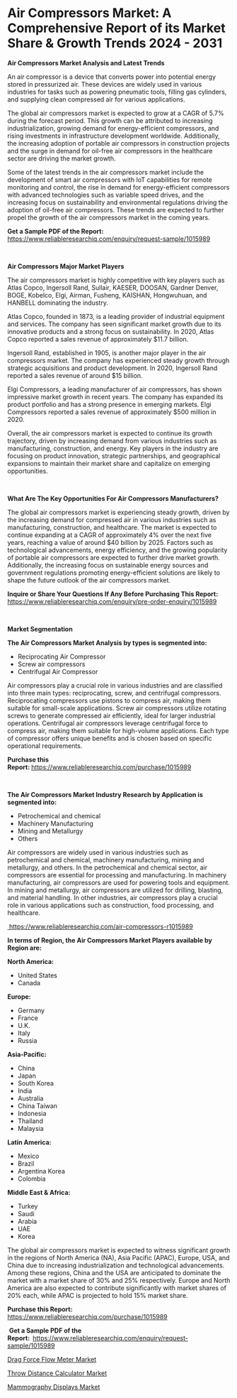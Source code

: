 <p><h1>Air Compressors Market: A Comprehensive Report of its Market Share & Growth Trends 2024 - 2031</h1></p><p><strong>Air Compressors Market Analysis and Latest Trends</strong></p>
<p><p>An air compressor is a device that converts power into potential energy stored in pressurized air. These devices are widely used in various industries for tasks such as powering pneumatic tools, filling gas cylinders, and supplying clean compressed air for various applications.</p><p>The global air compressors market is expected to grow at a CAGR of 5.7% during the forecast period. This growth can be attributed to increasing industrialization, growing demand for energy-efficient compressors, and rising investments in infrastructure development worldwide. Additionally, the increasing adoption of portable air compressors in construction projects and the surge in demand for oil-free air compressors in the healthcare sector are driving the market growth.</p><p>Some of the latest trends in the air compressors market include the development of smart air compressors with IoT capabilities for remote monitoring and control, the rise in demand for energy-efficient compressors with advanced technologies such as variable speed drives, and the increasing focus on sustainability and environmental regulations driving the adoption of oil-free air compressors. These trends are expected to further propel the growth of the air compressors market in the coming years.</p></p>
<p><strong>Get a Sample PDF of the Report:&nbsp;</strong> <a href="https://www.reliableresearchiq.com/enquiry/request-sample/1015989">https://www.reliableresearchiq.com/enquiry/request-sample/1015989</a></p>
<p>&nbsp;</p>
<p><strong>Air Compressors Major Market Players</strong></p>
<p><p>The air compressors market is highly competitive with key players such as Atlas Copco, Ingersoll Rand, Sullair, KAESER, DOOSAN, Gardner Denver, BOGE, Kobelco, Elgi, Airman, Fusheng, KAISHAN, Hongwuhuan, and HANBELL dominating the industry.</p><p>Atlas Copco, founded in 1873, is a leading provider of industrial equipment and services. The company has seen significant market growth due to its innovative products and a strong focus on sustainability. In 2020, Atlas Copco reported a sales revenue of approximately $11.7 billion.</p><p>Ingersoll Rand, established in 1905, is another major player in the air compressors market. The company has experienced steady growth through strategic acquisitions and product development. In 2020, Ingersoll Rand reported a sales revenue of around $15 billion.</p><p>Elgi Compressors, a leading manufacturer of air compressors, has shown impressive market growth in recent years. The company has expanded its product portfolio and has a strong presence in emerging markets. Elgi Compressors reported a sales revenue of approximately $500 million in 2020.</p><p>Overall, the air compressors market is expected to continue its growth trajectory, driven by increasing demand from various industries such as manufacturing, construction, and energy. Key players in the industry are focusing on product innovation, strategic partnerships, and geographical expansions to maintain their market share and capitalize on emerging opportunities.</p></p>
<p>&nbsp;</p>
<p><strong>What Are The Key Opportunities For Air Compressors Manufacturers?</strong></p>
<p><p>The global air compressors market is experiencing steady growth, driven by the increasing demand for compressed air in various industries such as manufacturing, construction, and healthcare. The market is expected to continue expanding at a CAGR of approximately 4% over the next five years, reaching a value of around $40 billion by 2025. Factors such as technological advancements, energy efficiency, and the growing popularity of portable air compressors are expected to further drive market growth. Additionally, the increasing focus on sustainable energy sources and government regulations promoting energy-efficient solutions are likely to shape the future outlook of the air compressors market.</p></p>
<p><strong>Inquire or Share Your Questions If Any Before Purchasing This Report:</strong> <a href="https://www.reliableresearchiq.com/enquiry/pre-order-enquiry/1015989">https://www.reliableresearchiq.com/enquiry/pre-order-enquiry/1015989</a></p>
<p>&nbsp;</p>
<p><strong>Market Segmentation</strong></p>
<p><strong>The Air Compressors Market Analysis by types is segmented into:</strong></p>
<p><ul><li>Reciprocating Air Compressor</li><li>Screw air compressors</li><li>Centrifugal Air Compressor</li></ul></p>
<p><p>Air compressors play a crucial role in various industries and are classified into three main types: reciprocating, screw, and centrifugal compressors. Reciprocating compressors use pistons to compress air, making them suitable for small-scale applications. Screw air compressors utilize rotating screws to generate compressed air efficiently, ideal for larger industrial operations. Centrifugal air compressors leverage centrifugal force to compress air, making them suitable for high-volume applications. Each type of compressor offers unique benefits and is chosen based on specific operational requirements.</p></p>
<p><strong>Purchase this Report:&nbsp;</strong><a href="https://www.reliableresearchiq.com/purchase/1015989">https://www.reliableresearchiq.com/purchase/1015989</a></p>
<p>&nbsp;</p>
<p><strong>The Air Compressors Market Industry Research by Application is segmented into:</strong></p>
<p><ul><li>Petrochemical and chemical</li><li>Machinery Manufacturing</li><li>Mining and Metallurgy</li><li>Others</li></ul></p>
<p><p>Air compressors are widely used in various industries such as petrochemical and chemical, machinery manufacturing, mining and metallurgy, and others. In the petrochemical and chemical sector, air compressors are essential for processing and manufacturing. In machinery manufacturing, air compressors are used for powering tools and equipment. In mining and metallurgy, air compressors are utilized for drilling, blasting, and material handling. In other industries, air compressors play a crucial role in various applications such as construction, food processing, and healthcare.</p></p>
<p><a href="https://www.reliableresearchiq.com/air-compressors-r1015989">&nbsp;https://www.reliableresearchiq.com/air-compressors-r1015989</a></p>
<p><strong>In terms of Region, the Air Compressors Market Players available by Region are:</strong></p>
<p>
    <p> <strong> North America: </strong>
        <ul>
            <li>United States</li>
            <li>Canada</li>
        </ul>
        </p> 
    <p> <strong> Europe: </strong>
        <ul>
            <li>Germany</li>
            <li>France</li>
            <li>U.K.</li>
            <li>Italy</li>
            <li>Russia</li>
        </ul>
        </p> 
    <p> <strong> Asia-Pacific: </strong>
        <ul>
            <li>China</li>
            <li>Japan</li>
            <li>South Korea</li>
            <li>India</li>
            <li>Australia</li>
            <li>China Taiwan</li>
            <li>Indonesia</li>
            <li>Thailand</li>
            <li>Malaysia</li>
        </ul>
        </p> 
    <p> <strong> Latin America: </strong>
        <ul>
            <li>Mexico</li>
            <li>Brazil</li>
            <li>Argentina Korea</li>
            <li>Colombia</li>
        </ul>
        </p> 
    <p> <strong> Middle East & Africa: </strong>
        <ul>
            <li>Turkey</li>
            <li>Saudi</li>
            <li>Arabia</li>
            <li>UAE</li>
            <li>Korea</li>
        </ul>
    </p>
    </p>
<p><p>The global air compressors market is expected to witness significant growth in the regions of North America (NA), Asia Pacific (APAC), Europe, USA, and China due to increasing industrialization and technological advancements. Among these regions, China and the USA are anticipated to dominate the market with a market share of 30% and 25% respectively. Europe and North America are also expected to contribute significantly with market shares of 20% each, while APAC is projected to hold 15% market share.</p></p>
<p><strong>Purchase this Report: </strong><a href="https://www.reliableresearchiq.com/purchase/1015989">https://www.reliableresearchiq.com/purchase/1015989</a></p>
<p>&nbsp;<strong>Get a Sample PDF of the Report:&nbsp;&nbsp;</strong><a href="https://www.reliableresearchiq.com/enquiry/request-sample/1015989">https://www.reliableresearchiq.com/enquiry/request-sample/1015989</a></p>
<p><strong></strong></p>
<p><p><a href="https://github.com/JordyBecker/Market-Research-Report-List-1/blob/main/drag-force-flow-meter-market.md">Drag Force Flow Meter Market</a></p><p><a href="https://github.com/sydneyHley85/Market-Research-Report-List-1/blob/main/throw-distance-calculator-market.md">Throw Distance Calculator Market</a></p><p><a href="https://github.com/neilMartin36/Market-Research-Report-List-1/blob/main/mammography-displays-market.md">Mammography Displays Market</a></p></p>